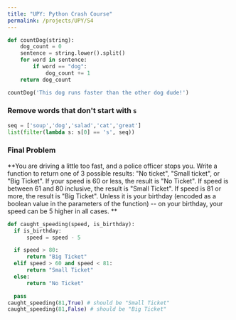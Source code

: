 ```yaml
---
title: "UPY: Python Crash Course"
permalink: /projects/UPY/S4
---
```


```python
def countDog(string):
    dog_count = 0
    sentence = string.lower().split()
    for word in sentence:
        if word == "dog":
            dog_count += 1
    return dog_count

countDog('This dog runs faster than the other dog dude!')
```

### Remove words that don't start with `s`

```python
seq = ['soup','dog','salad','cat','great']
list(filter(lambda s: s[0] == 's', seq))

```

### Final Problem

**You are driving a little too fast, and a police officer stops you. Write a function
to return one of 3 possible results: "No ticket", "Small ticket", or "Big Ticket".
If your speed is 60 or less, the result is "No Ticket". If speed is between 61
and 80 inclusive, the result is "Small Ticket". If speed is 81 or more, the result is "Big Ticket". Unless it is your birthday (encoded as a boolean value in the parameters of the function) -- on your birthday, your speed can be 5 higher in all
cases. **

```python
def caught_speeding(speed, is_birthday):
  if is_birthday:
      speed = speed - 5

  if speed > 80:
      return "Big Ticket"
  elif speed > 60 and speed < 81:
      return "Small Ticket"
  else:
      return "No Ticket"

  pass
caught_speeding(81,True) # should be "Small Ticket"
caught_speeding(81,False) # should be "Big Ticket"
```
